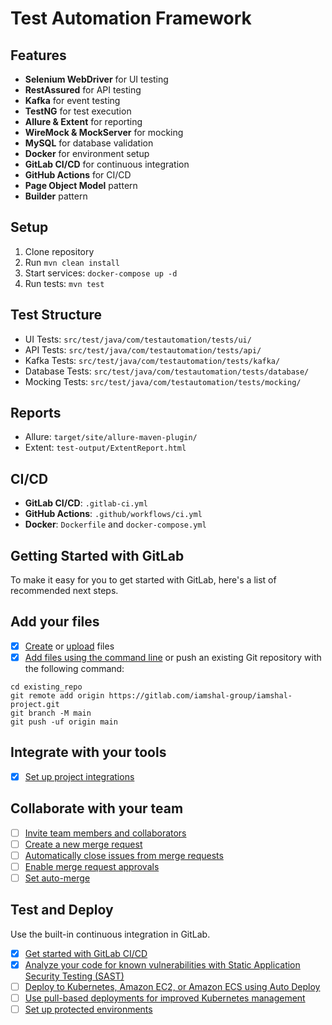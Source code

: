 # Test Automation Framework

## Features
- **Selenium WebDriver** for UI testing
- **RestAssured** for API testing
- **Kafka** for event testing
- **TestNG** for test execution
- **Allure & Extent** for reporting
- **WireMock & MockServer** for mocking
- **MySQL** for database validation
- **Docker** for environment setup
- **GitLab CI/CD** for continuous integration
- **GitHub Actions** for CI/CD
- **Page Object Model** pattern
- **Builder** pattern

## Setup
1. Clone repository
2. Run `mvn clean install`
3. Start services: `docker-compose up -d`
4. Run tests: `mvn test`

## Test Structure
- UI Tests: `src/test/java/com/testautomation/tests/ui/`
- API Tests: `src/test/java/com/testautomation/tests/api/`
- Kafka Tests: `src/test/java/com/testautomation/tests/kafka/`
- Database Tests: `src/test/java/com/testautomation/tests/database/`
- Mocking Tests: `src/test/java/com/testautomation/tests/mocking/`

## Reports
- Allure: `target/site/allure-maven-plugin/`
- Extent: `test-output/ExtentReport.html`

## CI/CD
- **GitLab CI/CD**: `.gitlab-ci.yml`
- **GitHub Actions**: `.github/workflows/ci.yml`
- **Docker**: `Dockerfile` and `docker-compose.yml`

## Getting Started with GitLab

To make it easy for you to get started with GitLab, here's a list of recommended next steps.

## Add your files

- [x] [Create](https://docs.gitlab.com/ee/user/project/repository/web_editor.html#create-a-file) or [upload](https://docs.gitlab.com/ee/user/project/repository/web_editor.html#upload-a-file) files
- [x] [Add files using the command line](https://docs.gitlab.com/topics/git/add_files/#add-files-to-a-git-repository) or push an existing Git repository with the following command:

```
cd existing_repo
git remote add origin https://gitlab.com/iamshal-group/iamshal-project.git
git branch -M main
git push -uf origin main
```

## Integrate with your tools

- [x] [Set up project integrations](https://gitlab.com/iamshal-group/iamshal-project/-/settings/integrations)

## Collaborate with your team

- [ ] [Invite team members and collaborators](https://docs.gitlab.com/ee/user/project/members/)
- [ ] [Create a new merge request](https://docs.gitlab.com/ee/user/project/merge_requests/creating_merge_requests.html)
- [ ] [Automatically close issues from merge requests](https://docs.gitlab.com/ee/user/project/issues/managing_issues.html#closing-issues-automatically)
- [ ] [Enable merge request approvals](https://docs.gitlab.com/ee/user/project/merge_requests/approvals/)
- [ ] [Set auto-merge](https://docs.gitlab.com/user/project/merge_requests/auto_merge/)

## Test and Deploy

Use the built-in continuous integration in GitLab.

- [x] [Get started with GitLab CI/CD](https://docs.gitlab.com/ee/ci/quick_start/)
- [x] [Analyze your code for known vulnerabilities with Static Application Security Testing (SAST)](https://docs.gitlab.com/ee/user/application_security/sast/)
- [ ] [Deploy to Kubernetes, Amazon EC2, or Amazon ECS using Auto Deploy](https://docs.gitlab.com/ee/topics/autodevops/requirements.html)
- [ ] [Use pull-based deployments for improved Kubernetes management](https://docs.gitlab.com/ee/user/clusters/agent/)
- [ ] [Set up protected environments](https://docs.gitlab.com/ee/ci/environments/protected_environments.html)
